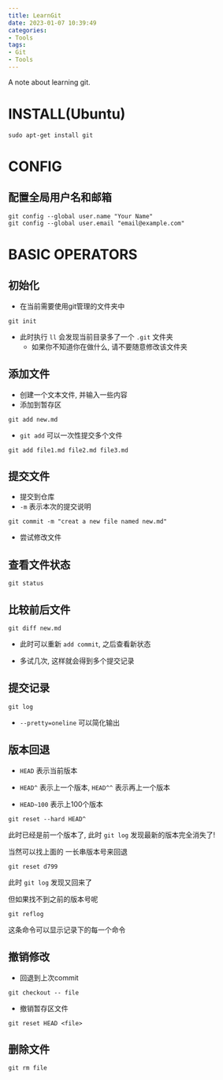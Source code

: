 ```yaml
---
title: LearnGit
date: 2023-01-07 10:39:49
categories:
- Tools
tags: 
- Git
- Tools
---
```


A note about learning git.

<!--more-->

# INSTALL(Ubuntu)

```
sudo apt-get install git
```

# CONFIG

## 配置全局用户名和邮箱

```
git config --global user.name "Your Name"
git config --global user.email "email@example.com"
```

# BASIC OPERATORS

## 初始化

* 在当前需要使用git管理的文件夹中

```
git init
```

* 此时执行 `ll` 会发现当前目录多了一个 `.git` 文件夹
  * 如果你不知道你在做什么, 请不要随意修改该文件夹

## 添加文件

* 创建一个文本文件, 并输入一些内容
* 添加到暂存区

```
git add new.md
```

* `git add` 可以一次性提交多个文件

```
git add file1.md file2.md file3.md
```

## 提交文件

* 提交到仓库
* `-m` 表示本次的提交说明

```
git commit -m "creat a new file named new.md"
```

* 尝试修改文件

## 查看文件状态

```
git status
```

## 比较前后文件

```
git diff new.md
```

* 此时可以重新 `add commit`, 之后查看新状态

* 多试几次, 这样就会得到多个提交记录

## 提交记录

```
git log
```

* `--pretty=oneline` 可以简化输出

## 版本回退

* `HEAD` 表示当前版本

* `HEAD^` 表示上一个版本, `HEAD^^` 表示再上一个版本
* `HEAD~100` 表示上100个版本

```
git reset --hard HEAD^
```

此时已经是前一个版本了, 此时 `git log` 发现最新的版本完全消失了!

当然可以找上面的 一长串版本号来回退

```
git reset d799
```

此时 `git log` 发现又回来了

但如果找不到之前的版本号呢

```
git reflog
```

这条命令可以显示记录下的每一个命令

## 撤销修改

* 回退到上次commit

```
git checkout -- file
```

* 撤销暂存区文件

```
git reset HEAD <file>
```

## 删除文件

```
git rm file
```
